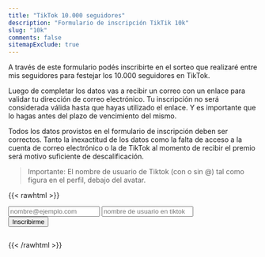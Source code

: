 ```yaml
---
title: "TikTok 10.000 seguidores"
description: "Formulario de inscripción TikTik 10k"
slug: "10k"
comments: false
sitemapExclude: true
---
```


A través de este formulario podés inscribirte en el sorteo que realizaré entre mis seguidores para festejar los 10.000 seguidores en TikTok.

Luego de completar los datos vas a recibir un correo con un enlace para validar tu dirección de correo electrónico.
Tu inscripción no será considerada válida hasta que hayas utilizado el enlace.
Y es importante que lo hagas antes del plazo de vencimiento del mismo.

Todos los datos provistos en el formulario de inscripción deben ser correctos.
Tanto la inexactitud de los datos como la falta de acceso a la cuenta de correo electrónico o la de TikTok al momento de recibir el premio será motivo suficiente de descalificación.

> Importante: El nombre de usuario de Tiktok (con o sin @) tal como figura en el perfil, debajo del avatar.

{{< rawhtml >}}
<script src="https://www.google.com/recaptcha/api.js" async defer></script>
<form id="form" accept-charset="UTF-8" action="https://10k.drkbugs.workers.dev/post" method="POST">
  <input name="email" type="email" placeholder="nombre@ejemplo.com">
  <input name="tiktok_username" type="text" placeholder="nombre de usuario en tiktok">
  <div id="recaptcha" class="g-recaptcha" data-sitekey="6LcG5f0SAAAAAPNN8gGEHzu07flHpuQqqkxaQM_W"></div>
  <button type="submit">Inscribirme</button>
</form>
<pre id="response"></pre>
<script type="text/javascript">
  function disable_form(form) {
    const elements = form.elements;
    for (let i = 0, len = elements.length; i < len; ++i) {
      elements[i].disabled = true;
    }
  } 
  const form = document.querySelector("#form");
  const recaptcha = document.querySelector("#recaptcha");
  const response = document.querySelector("#response");
  form.onsubmit = async (event) => {
      event.preventDefault();
      const data = new FormData(event.target);
      const values = Object.fromEntries(data.entries());
      const json = JSON.stringify(values, null, 2);

      var xhr = new XMLHttpRequest();
      xhr.open('POST', event.target.action, true);
      xhr.setRequestHeader('Content-Type', 'application/json');
      xhr.onreadystatechange = function() {
        if (this.readyState === XMLHttpRequest.DONE) {
          response.innerHTML = this.responseText;
          disable_form(form);
          recaptcha.remove();
        }
      }
      xhr.send(json);
  }
</script>
{{< /rawhtml >}}